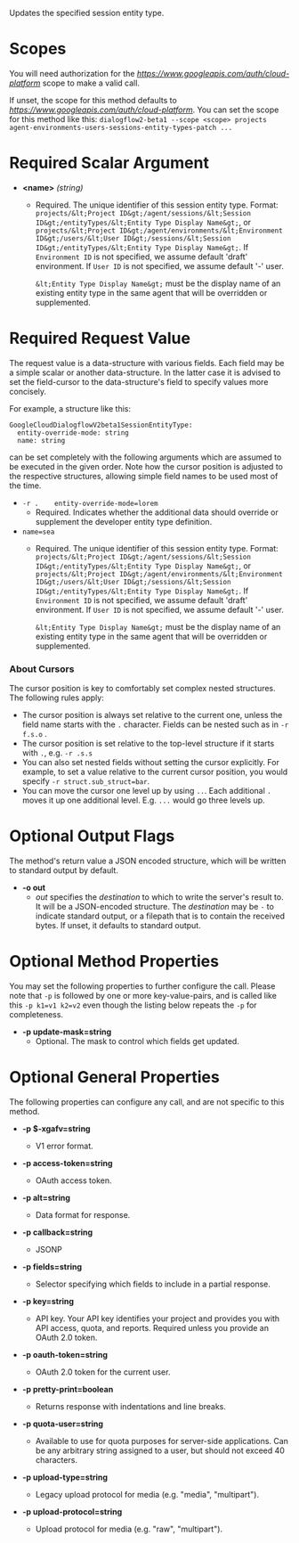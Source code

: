 Updates the specified session entity type.
# Scopes

You will need authorization for the *https://www.googleapis.com/auth/cloud-platform* scope to make a valid call.

If unset, the scope for this method defaults to *https://www.googleapis.com/auth/cloud-platform*.
You can set the scope for this method like this: `dialogflow2-beta1 --scope <scope> projects agent-environments-users-sessions-entity-types-patch ...`
# Required Scalar Argument
* **&lt;name&gt;** *(string)*
    - Required. The unique identifier of this session entity type. Format:
        `projects/&lt;Project ID&gt;/agent/sessions/&lt;Session ID&gt;/entityTypes/&lt;Entity Type
        Display Name&gt;`, or
        `projects/&lt;Project ID&gt;/agent/environments/&lt;Environment ID&gt;/users/&lt;User
        ID&gt;/sessions/&lt;Session ID&gt;/entityTypes/&lt;Entity Type Display Name&gt;`.
        If `Environment ID` is not specified, we assume default &#39;draft&#39;
        environment. If `User ID` is not specified, we assume default &#39;-&#39; user.
        
        `&lt;Entity Type Display Name&gt;` must be the display name of an existing entity
        type in the same agent that will be overridden or supplemented.
# Required Request Value

The request value is a data-structure with various fields. Each field may be a simple scalar or another data-structure.
In the latter case it is advised to set the field-cursor to the data-structure's field to specify values more concisely.

For example, a structure like this:
```
GoogleCloudDialogflowV2beta1SessionEntityType:
  entity-override-mode: string
  name: string

```

can be set completely with the following arguments which are assumed to be executed in the given order. Note how the cursor position is adjusted to the respective structures, allowing simple field names to be used most of the time.

* `-r .    entity-override-mode=lorem`
    - Required. Indicates whether the additional data should override or
        supplement the developer entity type definition.
* `name=sea`
    - Required. The unique identifier of this session entity type. Format:
        `projects/&lt;Project ID&gt;/agent/sessions/&lt;Session ID&gt;/entityTypes/&lt;Entity Type
        Display Name&gt;`, or
        `projects/&lt;Project ID&gt;/agent/environments/&lt;Environment ID&gt;/users/&lt;User
        ID&gt;/sessions/&lt;Session ID&gt;/entityTypes/&lt;Entity Type Display Name&gt;`.
        If `Environment ID` is not specified, we assume default &#39;draft&#39;
        environment. If `User ID` is not specified, we assume default &#39;-&#39; user.
        
        `&lt;Entity Type Display Name&gt;` must be the display name of an existing entity
        type in the same agent that will be overridden or supplemented.


### About Cursors

The cursor position is key to comfortably set complex nested structures. The following rules apply:

* The cursor position is always set relative to the current one, unless the field name starts with the `.` character. Fields can be nested such as in `-r f.s.o` .
* The cursor position is set relative to the top-level structure if it starts with `.`, e.g. `-r .s.s`
* You can also set nested fields without setting the cursor explicitly. For example, to set a value relative to the current cursor position, you would specify `-r struct.sub_struct=bar`.
* You can move the cursor one level up by using `..`. Each additional `.` moves it up one additional level. E.g. `...` would go three levels up.


# Optional Output Flags

The method's return value a JSON encoded structure, which will be written to standard output by default.

* **-o out**
    - *out* specifies the *destination* to which to write the server's result to.
      It will be a JSON-encoded structure.
      The *destination* may be `-` to indicate standard output, or a filepath that is to contain the received bytes.
      If unset, it defaults to standard output.
# Optional Method Properties

You may set the following properties to further configure the call. Please note that `-p` is followed by one 
or more key-value-pairs, and is called like this `-p k1=v1 k2=v2` even though the listing below repeats the
`-p` for completeness.

* **-p update-mask=string**
    - Optional. The mask to control which fields get updated.

# Optional General Properties

The following properties can configure any call, and are not specific to this method.

* **-p $-xgafv=string**
    - V1 error format.

* **-p access-token=string**
    - OAuth access token.

* **-p alt=string**
    - Data format for response.

* **-p callback=string**
    - JSONP

* **-p fields=string**
    - Selector specifying which fields to include in a partial response.

* **-p key=string**
    - API key. Your API key identifies your project and provides you with API access, quota, and reports. Required unless you provide an OAuth 2.0 token.

* **-p oauth-token=string**
    - OAuth 2.0 token for the current user.

* **-p pretty-print=boolean**
    - Returns response with indentations and line breaks.

* **-p quota-user=string**
    - Available to use for quota purposes for server-side applications. Can be any arbitrary string assigned to a user, but should not exceed 40 characters.

* **-p upload-type=string**
    - Legacy upload protocol for media (e.g. &#34;media&#34;, &#34;multipart&#34;).

* **-p upload-protocol=string**
    - Upload protocol for media (e.g. &#34;raw&#34;, &#34;multipart&#34;).
